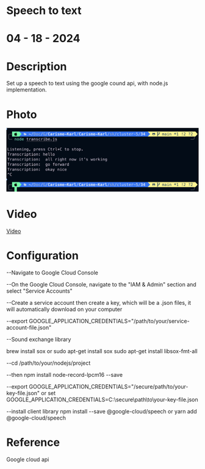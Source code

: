 # Speech to text 
# 04 - 18 - 2024


# Description
  Set up a speech to text using the google cound api, with node.js implementation.


# Photo
![scr](speech.png)
# Video
[Video]()


# Configuration

--Navigate to Google Cloud Console

--On the Google Cloud Console, navigate to the "IAM & Admin" section and select "Service Accounts"

--Create a service account then create a key, which will be a .json files, it will automatically download on your computer 

--export GOOGLE_APPLICATION_CREDENTIALS="/path/to/your/service-account-file.json"


--Sound exchange library 

   brew install sox
   or 
   sudo apt-get install sox
   sudo apt-get install libsox-fmt-all


--cd /path/to/your/nodejs/project


--then npm install node-record-lpcm16 --save


--export GOOGLE_APPLICATION_CREDENTIALS="/secure/path/to/your-key-file.json"
  or 
  set GOOGLE_APPLICATION_CREDENTIALS=C:\secure\path\to\your-key-file.json


--install client library 
   npm install --save @google-cloud/speech
  or yarn add @google-cloud/speech

# Reference
Google cloud api
